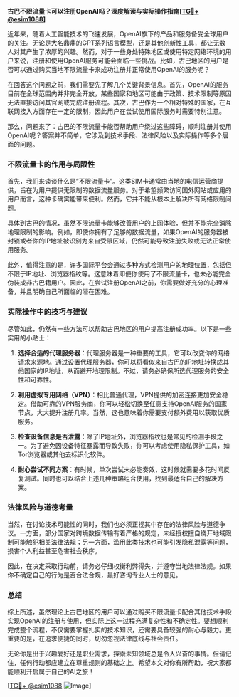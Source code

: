 **古巴不限流量卡可以注册OpenAI吗？深度解读与实际操作指南[[TG💪+ @esim1088](https://t.me/s/esim1088)]**

近年来，随着人工智能技术的飞速发展，OpenAI旗下的产品和服务备受全球用户的关注。无论是大名鼎鼎的GPT系列语言模型，还是其他创新性工具，都让无数人对其产生了浓厚的兴趣。然而，对于一些身处特殊地区或使用特定网络环境的用户来说，注册和使用OpenAI服务可能会面临一些挑战。比如，古巴地区的用户是否可以通过购买当地不限流量卡来成功注册并正常使用OpenAI的服务呢？

在回答这个问题之前，我们需要先了解几个关键背景信息。首先，OpenAI的服务目前在全球范围内并非完全开放，某些国家和地区可能由于政策、技术限制等原因无法直接访问其官网或完成注册流程。其次，古巴作为一个相对特殊的国家，在互联网接入方面存在一定的限制，因此用户在尝试使用国际服务时需要特别注意。

那么，问题来了：古巴的不限流量卡能否帮助用户绕过这些障碍，顺利注册并使用OpenAI呢？答案并不简单，它涉及到技术手段、法律风险以及实际操作等多个层面的问题。

### 不限流量卡的作用与局限性

首先，我们来谈谈什么是“不限流量卡”。这类SIM卡通常由当地的电信运营商提供，旨在为用户提供无限制的数据流量服务。对于希望频繁访问国外网站或应用的用户而言，这种卡确实能带来便利。然而，它并不能从根本上解决所有网络限制问题。

具体到古巴的情况，虽然不限流量卡能够改善用户的上网体验，但并不能完全消除地理限制的影响。例如，即使你拥有了足够的数据流量，如果OpenAI的服务器被封锁或者你的IP地址被识别为来自受限区域，仍然可能导致注册失败或无法正常使用服务。

此外，值得注意的是，许多国际平台会通过多种方式检测用户的地理位置，包括但不限于IP地址、浏览器指纹等。这意味着即便你使用了不限流量卡，也未必能完全伪装成非古巴籍用户。因此，在尝试注册OpenAI之前，你需要做好充分的心理准备，并且明确自己所面临的潜在困难。

### 实际操作中的技巧与建议

尽管如此，仍然有一些方法可以帮助古巴地区的用户提高注册成功率。以下是一些实用的小贴士：

1. **选择合适的代理服务器**：代理服务器是一种重要的工具，它可以改变你的网络请求来源地。通过设置代理服务器，你可以将看似来自古巴的IP地址转换成其他国家的IP地址，从而避开地理限制。不过，请务必确保所选代理服务的安全性和可靠性。

2. **利用虚拟专用网络（VPN）**：相比普通代理，VPN提供的加密连接更加安全稳定。借助可靠的VPN服务商，你可以轻松切换至任意支持OpenAI服务的国家节点，大大提升注册几率。当然，这也意味着你需要支付额外费用以获取优质服务。

3. **检查设备信息是否泄露**：除了IP地址外，浏览器指纹也是常见的检测手段之一。为了避免因设备特征暴露而导致失败，你可以考虑使用隐私保护工具，如Tor浏览器或其他去标识化软件。

4. **耐心尝试不同方案**：有时候，单次尝试未必能奏效，这时候就需要多花时间反复测试。同时也可以结合上述几种策略组合使用，找到最适合自己的解决方案。

### 法律风险与道德考量

当然，在讨论技术可能性的同时，我们也必须正视其中存在的法律风险与道德争议。一方面，部分国家对跨境数据传输有着严格的规定，未经授权擅自绕开地域限制可能触犯相关法律法规；另一方面，滥用此类技术也可能引发隐私泄露等问题，损害个人利益甚至危害社会秩序。

因此，在决定采取行动前，请务必仔细权衡利弊得失，并遵守当地法律法规。如果你不确定自己的行为是否合法合规，最好咨询专业人士的意见。

### 总结

综上所述，虽然理论上古巴地区的用户可以通过购买不限流量卡配合其他技术手段实现OpenAI的注册与使用，但实际上这一过程充满复杂性和不确定性。要想顺利完成整个流程，不仅需要掌握扎实的技术知识，还需要具备较强的耐心与毅力。更重要的是，在追求便捷的同时，切勿忽视法律底线与社会责任。

无论你是出于兴趣爱好还是职业需求，探索未知领域总是令人兴奋的事情。但请记住，任何行动都应建立在尊重规则的基础之上。希望本文对你有所帮助，祝大家都能顺利开启属于自己的AI之旅！

[[TG💪+ @esim1088](https://t.me/s/esim1088) ![Image](https://i.postimg.cc/4NQfJmqS/Snipaste-2025-05-13-00-14-12.png)]